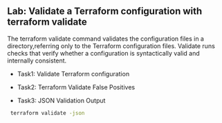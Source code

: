 ## Lab: Validate a Terraform configuration with terraform validate

The terraform validate command validates the configuration files in a directory,referring only to the Terraform configuration files. Validate runs checks that verify whether a configuration is syntactically valid and internally consistent.

* Task1: Validate Terraform configuration 

* Task2: Terraform Validate False Positives 

* Task3: JSON Validation Output

```sh
 terraform validate -json
 ```